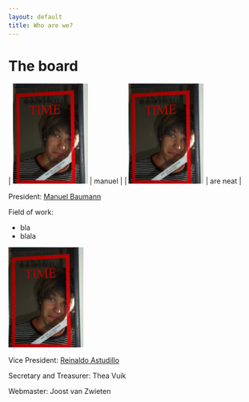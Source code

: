 ```yaml
---
layout: default
title: Who are we?
---
```


The board
=========


| <img src="images/manuel.jpg" alt="Drawing" style="width: 150px;"/>  | manuel      |
| <img src="images/manuel.jpg" alt="Drawing" style="width: 150px;"/>  | are neat      |

President: [Manuel Baumann]

Field of work:
* bla
* blala

<img src="images/manuel.jpg" alt="Drawing" style="width: 150px;"/> 

Vice President: [Reinaldo Astudillo]

Secretary and Treasurer: Thea Vuik

Webmaster: Joost van Zwieten


[Manuel Baumann]: http://www.manuelbaumann.de
[Reinaldo Astudillo]: http://ta.twi.tudelft.nl/nw/users/rastudillo/